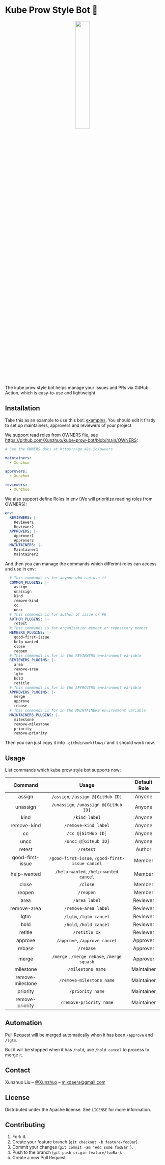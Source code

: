 # Kube Prow Style Bot 🌊

<div align="center">
    <img src="./docs/img/logo.png" width=30%>
</div>

The kube prow style bot helps manage your issues and PRs via GitHub Action, which is easy-to-use and lightweight.

## Installation

Take this as an example to use this bot: [examples](./examples/kube-prow-bot.yaml). You should edit it firstly to set up maintainers, approvers and reviewers of your project.

We support read roles from OWNERS file, see https://github.com/Xunzhuo/kube-prow-bot/blob/main/OWNERS:

``` yaml
# See the OWNERS docs at https://go.k8s.io/owners

maintainers:
  - Xunzhuo

approvers:
  - Xunzhuo

reviewers:
  - Xunzhuo

```

We also support define Roles in env (We will prioritize reading roles from OWNERS):

```yaml
env:
  REVIEWERS: |-
    Reviewer1
    Reviewer2
  APPROVERS: |-
    Approver1
    Approver2
  MAINTAINERS: |-
    Maintainer1
    Maintainer2
```

And then you can manage the commands which different roles can access and use in env:

```yaml
  # This commands is for anyone who can use it
  COMMON_PLUGINS: |-
    assign
    unassign
    kind
    remove-kind
    cc
    uncc
  # This commands is for author of issue or PR
  AUTHOR_PLUGINS: |-
    retest
  # This commands is for organization member or repository member
  MEMBERS_PLUGINS: |-
    good-first-issue
    help-wanted
    close
    reopen
  # This commands is for in the REVIEWERS environment variable
  REVIEWERS_PLUGINS: |-
    area
    remove-area
    lgtm
    hold
    retitle
  # This commands is for in the APPROVERS environment variable
  APPROVERS_PLUGINS: |-
    merge
    approve
    rebase
  # This commands is for in the MAINTAINERS environment variable
  MAINTAINERS_PLUGINS: |-
    milestone
    remove-milestone
    priority
    remove-priority
```

Then you can just copy it into `.github/workflows/` and it should work now.

## Usage

List commands which kube prow style bot supports now:

|     Command      |                      Usage                      | Default Role |
| :--------------: | :---------------------------------------------: | :----------: |
|      assign      |        `/assign`, `/assign @[GitHub ID]`        |    Anyone    |
|     unassign     |      `/unassign`, `/unassign @[GitHub ID]`      |    Anyone    |
|       kind       |                  `/kind label`                  |    Anyone    |
|   remove-kind    |              `/remove-kind label`               |    Anyone    |
|        cc        |               `/cc @[GitHub ID]`                |    Anyone    |
|       uncc       |              `/uncc @[GitHub ID]`               |    Anyone    |
|      retest      |                    `/retest`                    |    Author    |
| good-first-issue | `/good-first-issue`, `/good-first-issue cancel` |    Member    |
|   help-wanted    |      `/help-wanted`, `/help-wanted cancel`      |    Member    |
|      close       |                    `/close`                     |    Member    |
|      reopen      |                    `/reopen`                    |    Member    |
|       area       |                  `/area label`                  |   Reviewer   |
|   remove-area    |              `/remove-area label`               |   Reviewer   |
|       lgtm       |              `/lgtm`, `/lgtm cancel`            |   Reviewer   |
|       hold       |              `/hold`, `/hold cancel`            |   Reviewer   |
|      retitle     |                `/retitle xx`                    |   Reviewer   |
|     approve      |              `/approve`, `/approve cancel`      |   Approver   |
|      rebase      |                    `/rebase`                    |   Approver   |
|      merge       |   `/merge` , `/merge rebase`, `/merge squash`   |   Approver   |
|    milestone     |                `/milestone name`                |  Maintainer  |
| remove-milestone |            `/remove-milestone name`             |  Maintainer  |
|     priority     |                `/priority name`                 |  Maintainer  |
| remove-priority  |             `/remove-priority name`             |  Maintainer  |

## Automation

Pull Request will be merged automatically when it has been `/approve` and `/lgtm`.

But it will be stopped when it has `/hold`, use `/hold cancel` to process to merge it.

## Contact

Xunzhuo Liu – [@Xunzhuo](https://github.com/Xunzhuo) – mixdeers@gmail.com

## License

Distributed under the Apache license. See ``LICENSE`` for more information.

## Contributing

1. Fork it.
2. Create your feature branch (`git checkout -b feature/fooBar`).
3. Commit your changes (`git commit -am 'Add some fooBar'`).
4. Push to the branch (`git push origin feature/fooBar`).
5. Create a new Pull Request.
